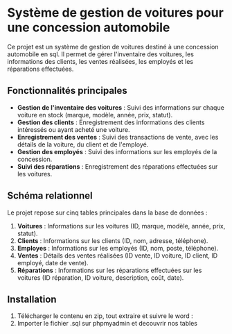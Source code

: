 # Système de gestion de voitures pour une concession automobile

Ce projet est un système de gestion de voitures destiné à une concession automobile en sql. Il permet de gérer l'inventaire des voitures, les informations des clients, les ventes réalisées, les employés et les réparations effectuées.

## Fonctionnalités principales

- **Gestion de l'inventaire des voitures** : Suivi des informations sur chaque voiture en stock (marque, modèle, année, prix, statut).
- **Gestion des clients** : Enregistrement des informations des clients intéressés ou ayant acheté une voiture.
- **Enregistrement des ventes** : Suivi des transactions de vente, avec les détails de la voiture, du client et de l'employé.
- **Gestion des employés** : Suivi des informations sur les employés de la concession.
- **Suivi des réparations** : Enregistrement des réparations effectuées sur les voitures.

## Schéma relationnel

Le projet repose sur cinq tables principales dans la base de données :

1. **Voitures** : Informations sur les voitures (ID, marque, modèle, année, prix, statut).
2. **Clients** : Informations sur les clients (ID, nom, adresse, téléphone).
3. **Employes** : Informations sur les employés (ID, nom, poste, téléphone).
4. **Ventes** : Détails des ventes réalisées (ID vente, ID voiture, ID client, ID employé, date de vente).
5. **Réparations** : Informations sur les réparations effectuées sur les voitures (ID réparation, ID voiture, description, coût, date).

## Installation

1. Télécharger le contenu en zip, tout extraire et suivre le word :
2. Importer le fichier .sql sur phpmyadmin et decouvrir nos tables
